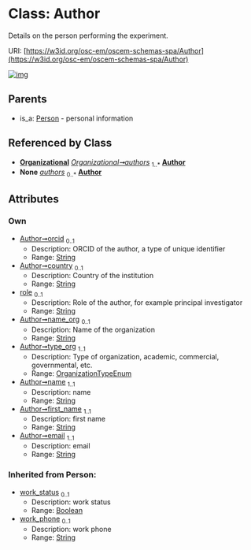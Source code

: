 
# Class: Author

Details on the person performing the experiment.

URI: [https://w3id.org/osc-em/oscem-schemas-spa/Author](https://w3id.org/osc-em/oscem-schemas-spa/Author)


[![img](https://yuml.me/diagram/nofunky;dir:TB/class/[Person],[Organizational],[Organizational]++-%20authors%201..*>[Author&#124;orcid:string%20%3F;country:string%20%3F;role:string%20%3F;name_org:string%20%3F;type_org:OrganizationTypeEnum;name:string;first_name:string;email:string;work_status(i):boolean%20%3F;work_phone(i):string%20%3F],[Organizational]++-%20authors(i)%200..*>[Author],[Person]^-[Author])](https://yuml.me/diagram/nofunky;dir:TB/class/[Person],[Organizational],[Organizational]++-%20authors%201..*>[Author&#124;orcid:string%20%3F;country:string%20%3F;role:string%20%3F;name_org:string%20%3F;type_org:OrganizationTypeEnum;name:string;first_name:string;email:string;work_status(i):boolean%20%3F;work_phone(i):string%20%3F],[Organizational]++-%20authors(i)%200..*>[Author],[Person]^-[Author])

## Parents

 *  is_a: [Person](Person.md) - personal information

## Referenced by Class

 *  **[Organizational](Organizational.md)** *[Organizational➞authors](Organizational_authors.md)*  <sub>1..\*</sub>  **[Author](Author.md)**
 *  **None** *[authors](authors.md)*  <sub>0..\*</sub>  **[Author](Author.md)**

## Attributes


### Own

 * [Author➞orcid](Author_orcid.md)  <sub>0..1</sub>
     * Description: ORCID of the author, a type of unique identifier
     * Range: [String](types/String.md)
 * [Author➞country](Author_country.md)  <sub>0..1</sub>
     * Description: Country of the institution
     * Range: [String](types/String.md)
 * [role](role.md)  <sub>0..1</sub>
     * Description: Role of the author, for example principal investigator
     * Range: [String](types/String.md)
 * [Author➞name_org](Author_name_org.md)  <sub>0..1</sub>
     * Description: Name of the organization
     * Range: [String](types/String.md)
 * [Author➞type_org](Author_type_org.md)  <sub>1..1</sub>
     * Description: Type of organization, academic, commercial, governmental, etc.
     * Range: [OrganizationTypeEnum](OrganizationTypeEnum.md)
 * [Author➞name](Author_name.md)  <sub>1..1</sub>
     * Description: name
     * Range: [String](types/String.md)
 * [Author➞first_name](Author_first_name.md)  <sub>1..1</sub>
     * Description: first name
     * Range: [String](types/String.md)
 * [Author➞email](Author_email.md)  <sub>1..1</sub>
     * Description: email
     * Range: [String](types/String.md)

### Inherited from Person:

 * [work_status](work_status.md)  <sub>0..1</sub>
     * Description: work status
     * Range: [Boolean](types/Boolean.md)
 * [work_phone](work_phone.md)  <sub>0..1</sub>
     * Description: work phone
     * Range: [String](types/String.md)
